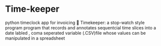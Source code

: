 # Time-keeper
python timeclock app for invoicing 

Timekeeper:  a stop-watch style program program  that records and 
annotates sequentcial time slices  into a date labled ,
coma seperated variable (.CSV)file whose values can be manipulated 
in a spreadsheet
